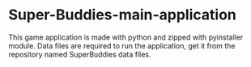 # Super-Buddies-main-application

This game application is made with python and zipped with pyinstaller module.
Data files are required to run the application, get it from the repository named SuperBuddies data files.
